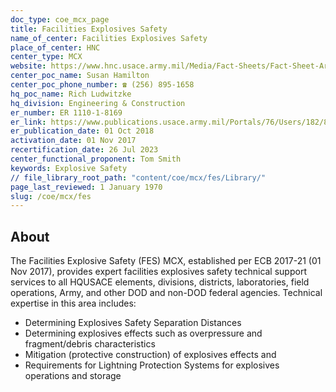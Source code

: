 ```yaml
---
doc_type: coe_mcx_page 
title: Facilities Explosives Safety
name_of_center: Facilities Explosives Safety
place_of_center: HNC
center_type: MCX
website: https://www.hnc.usace.army.mil/Media/Fact-Sheets/Fact-Sheet-Article-View/Article/482080/facilities-explosives-safety/
center_poc_name: Susan Hamilton 
center_poc_phone_number: ☎ (256) 895-1658
hq_poc_name: Rich Ludwitzke
hq_division: Engineering & Construction
er_number: ER 1110-1-8169
er_link: https://www.publications.usace.army.mil/Portals/76/Users/182/86/2486/ER_1110-1-8169.pdf?ver=IkCQzIJd-ykIhLWSGwz1vQ%3d%3d
er_publication_date: 01 Oct 2018
activation_date: 01 Nov 2017
recertification_date: 26 Jul 2023
center_functional_proponent: Tom Smith
keywords: Explosive Safety
// file_library_root_path: "content/coe/mcx/fes/Library/" 
page_last_reviewed: 1 January 1970 
slug: /coe/mcx/fes
---
```


## About 

The Facilities Explosive Safety (FES) MCX, established per ECB 2017-21 (01 Nov 2017), provides expert facilities explosives safety technical support services to all HQUSACE elements, divisions, districts, laboratories, field operations, Army, and other DOD and non-DOD federal agencies.  Technical expertise in this area includes:
<ul>
    <li>Determining Explosives Safety Separation Distances</li>
    <li>Determining explosives effects such as overpressure and fragment/debris characteristics</li>
    <li>Mitigation (protective construction) of explosives effects and</li>
    <li>Requirements for Lightning Protection Systems for explosives operations and storage</li>
</ul>

 
